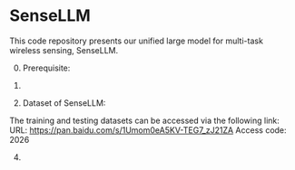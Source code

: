 # SenseLLM
This code repository presents our unified large model for multi-task wireless sensing, SenseLLM.

0. Prerequisite:

1. 
   
2. Dataset of SenseLLM:

The training and testing datasets can be accessed via the following link:
URL: https://pan.baidu.com/s/1Umom0eA5KV-TEG7_zJ21ZA
Access code: 2026

4. 
